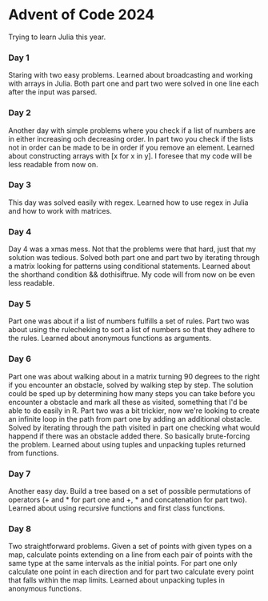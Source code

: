 # Advent of Code 2024
Trying to learn Julia this year.
### Day 1
Staring with two easy problems. Learned about broadcasting and working with arrays in Julia. Both part one and part two were solved in one line each after the input was parsed.
### Day 2
Another day with simple problems where you check if a list of numbers are in either increasing och decreasing order. In part two you check if the lists not in order can be made to be in order if you remove an element. Learned about constructing arrays with [x for x in y]. I foresee that my code will be less readable from now on.
### Day 3
This day was solved easily with regex. Learned how to use regex in Julia and how to work with matrices.
### Day 4
Day 4 was a xmas mess. Not that the problems were that hard, just that my solution was tedious. Solved both part one and part two by iterating through a matrix looking for patterns using conditional statements. Learned about the shorthand condition && dothisiftrue. My code will from now on be even less readable.
### Day 5
Part one was about if a list of numbers fulfills a set of rules. Part two was about using the rulecheking to sort a list of numbers so that they adhere to the rules. Learned about anonymous functions as arguments.
### Day 6
Part one was about walking about in a matrix turning 90 degrees to the right if you encounter an obstacle, solved by walking step by step. The solution could be sped up by determining how many steps you can take before you encounter a obstacle and mark all these as visited, something that I'd be able to do easily in R. Part two was a bit trickier, now we're looking to create an infinite loop in the path from part one by adding an additional obstacle. Solved by iterating through the path visited in part one checking what would happend if there was an obstacle added there. So basically brute-forcing the problem. Learned about using tuples and unpacking tuples returned from functions.
### Day 7
Another easy day. Build a tree based on a set of possible permutations of operators (+ and * for part one and +, * and concatenation for part two). Learned about using recursive functions and first class functions.
### Day 8
Two straightforward problems. Given a set of points with given types on a map, calculate points extending on a line from each pair of points with the same type at the same intervals as the initial points. For part one only calculate one point in each direction and for part two calculate every point that falls within the map limits. Learned about unpacking tuples in anonymous functions.
